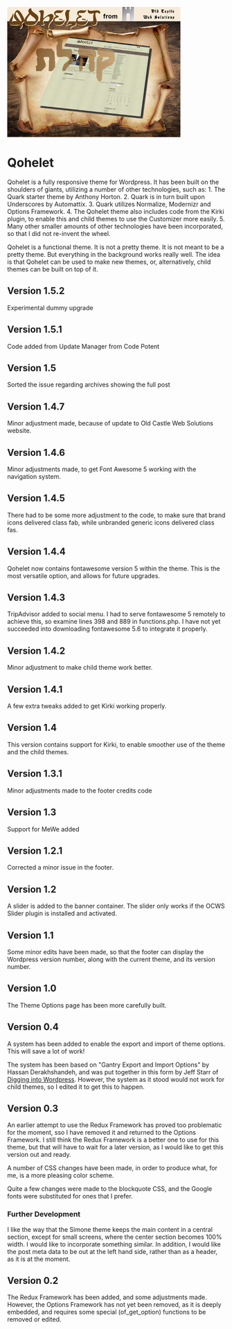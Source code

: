 ![qohelet](./assets/screenshot400.png)

# Qohelet
Qohelet is a fully responsive theme for Wordpress. It has been built on the shoulders of giants, utilizing a number of other technologies, such as: 1. The Quark starter theme by Anthony Horton. 2. Quark is in turn built upon Underscores by Automattix. 3. Quark utilizes Normalize, Modernizr and Options Framework. 4. The Qohelet theme also includes code from the Kirki plugin, to enable this and child themes to use the Customizer more easily. 5. Many other smaller amounts of other technologies have been incorporated, so that I did not re-invent the wheel.

Qohelet is a functional theme. It is not a pretty theme. It is not meant to be a pretty theme. But everything in the background works really well. The idea is that Qohelet can be used to make new themes, or, alternatively, child themes can be built on top of it.

## Version 1.5.2
Experimental dummy upgrade

## Version 1.5.1
Code added from Update Manager from Code Potent

## Version 1.5
Sorted the issue regarding archives showing the full post

## Version 1.4.7
Minor adjustment made, because of update to Old Castle Web Solutions website.

## Version 1.4.6
Minor adjustments made, to get Font Awesome 5 working with the navigation system.

## Version 1.4.5
There had to be some more adjustment to the code, to make sure that brand icons delivered class fab, while unbranded generic icons delivered class fas.

## Version 1.4.4
Qohelet now contains fontawesome version 5 within the theme. This is the most versatile option, and allows for future upgrades.

## Version 1.4.3
TripAdvisor added to social menu. I had to serve fontawesome 5 remotely to achieve this, so examine lines 398 and 889 in functions.php. I have not yet succeeded into downloading fontawesome 5.6 to integrate it properly.

## Version 1.4.2
Minor adjustment to make child theme work better.

## Version 1.4.1
A few extra tweaks added to get Kirki working properly.

## Version 1.4
This version contains support for Kirki, to enable smoother use of the theme and the child themes.

## Version 1.3.1
Minor adjustments made to the footer credits code

## Version 1.3
Support for MeWe added

## Version 1.2.1
Corrected a minor issue in the footer.

## Version 1.2
A slider is added to the banner container. The slider only works if the OCWS Slider plugin is installed and activated.

## Version 1.1
Some minor edits have been made, so that the footer can display the Wordpress version number, along with the current theme, and its version number.

## Version 1.0
The Theme Options page has been more carefully built.

## Version 0.4
A system has been added to enable the export and import of theme options. This will save a lot of work!

The system has been based on "Gantry Export and Import Options" by Hassan Derakhshandeh, and was put together in this form by Jeff Starr of [Digging into Wordpress](https://digwp.com/2014/04/backup-restore-theme-options/). However, the system as it stood would not work for child themes, so I edited it to get this to happen.

## Version 0.3
An earlier attempt to use the Redux Framework has proved too problematic for the moment, sso I have removed it and returned to the Options Framework. I still think the Redux Framework is a better one to use for this theme, but that will have to wait for a later version, as I would like to get this version out and ready.

A number of CSS changes have been made, in order to produce what, for me, is a more pleasing color scheme.

Quite a few changes were made to the blockquote CSS, and the Google fonts were substituted for ones that I prefer.

### Further Development
I like the way that the Simone theme keeps the main content in a central section, except for small screens, where the center section becomes 100% width. I would like to incorporate something similar. In addition, I would like the post meta data to be out at the left hand side, rather than as a header, as it is at the moment.

## Version 0.2
The Redux Framework has been added, and some adjustments made. However, the Options Framework has not yet been removed, as it is deeply embedded, and requires some special (of_get_option) functions to be removed or edited.


